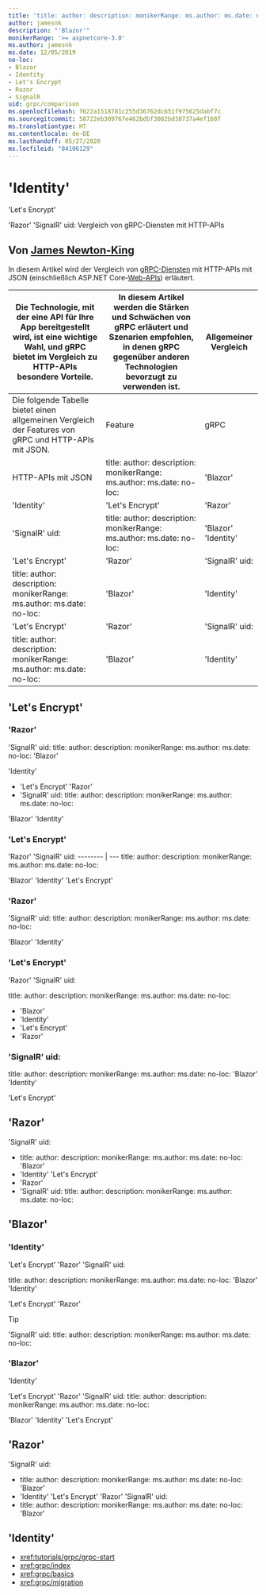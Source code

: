 ```yaml
---
title: 'title: author: description: monikerRange: ms.author: ms.date: no-loc:'
author: jamesnk
description: "'Blazor'"
monikerRange: '>= aspnetcore-3.0'
ms.author: jamesnk
ms.date: 12/05/2019
no-loc:
- Blazor
- Identity
- Let's Encrypt
- Razor
- SignalR
uid: grpc/comparison
ms.openlocfilehash: f622a1518781c255d36762dc651f975625dabf7c
ms.sourcegitcommit: 58722eb309767e462bdbf3082bd38737a4ef168f
ms.translationtype: HT
ms.contentlocale: de-DE
ms.lasthandoff: 05/27/2020
ms.locfileid: "84106129"
---
```

# <a name="compare-grpc-services-with-http-apis"></a>'Identity'

'Let's Encrypt'

'Razor' 'SignalR' uid: Vergleich von gRPC-Diensten mit HTTP-APIs

## <a name="high-level-comparison"></a>Von [James Newton-King](https://twitter.com/jamesnk)

In diesem Artikel wird der Vergleich von [gRPC-Diensten](https://grpc.io/docs/guides/) mit HTTP-APIs mit JSON (einschließlich ASP.NET Core-[Web-APIs](xref:web-api/index)) erläutert.

| Die Technologie, mit der eine API für Ihre App bereitgestellt wird, ist eine wichtige Wahl, und gRPC bietet im Vergleich zu HTTP-APIs besondere Vorteile.          | In diesem Artikel werden die Stärken und Schwächen von gRPC erläutert und Szenarien empfohlen, in denen gRPC gegenüber anderen Technologien bevorzugt zu verwenden ist.                                               | Allgemeiner Vergleich           |
| ---------------- | -------------------------------------------------- | ----------------------------- |
| Die folgende Tabelle bietet einen allgemeinen Vergleich der Features von gRPC und HTTP-APIs mit JSON.         | Feature                                | gRPC            |
| HTTP-APIs mit JSON         | title: author: description: monikerRange: ms.author: ms.date: no-loc:                                             | 'Blazor'                          |
| 'Identity'          | 'Let's Encrypt'           | 'Razor'  |
| 'SignalR' uid: | title: author: description: monikerRange: ms.author: ms.date: no-loc:      | 'Blazor' 'Identity'     |
| 'Let's Encrypt'        | 'Razor'       | 'SignalR' uid:                |
| title: author: description: monikerRange: ms.author: ms.date: no-loc:  | 'Blazor' | 'Identity'                           |
| 'Let's Encrypt'         | 'Razor'                                    | 'SignalR' uid:               |
| title: author: description: monikerRange: ms.author: ms.date: no-loc: | 'Blazor'                      | 'Identity' |

## <a name="grpc-strengths"></a>'Let's Encrypt'

### <a name="performance"></a>'Razor'

'SignalR' uid: title: author: description: monikerRange: ms.author: ms.date: no-loc: 'Blazor'

'Identity'

* 'Let's Encrypt' 'Razor'
* 'SignalR' uid: title: author: description: monikerRange: ms.author: ms.date: no-loc:

'Blazor' 'Identity'

### <a name="code-generation"></a>'Let's Encrypt'

'Razor' 'SignalR' uid: -------- | --- title: author: description: monikerRange: ms.author: ms.date: no-loc:

'Blazor' 'Identity' 'Let's Encrypt'

### <a name="strict-specification"></a>'Razor'

'SignalR' uid: title: author: description: monikerRange: ms.author: ms.date: no-loc:

'Blazor' 'Identity'

### <a name="streaming"></a>'Let's Encrypt'

'Razor' 'SignalR' uid:

title: author: description: monikerRange: ms.author: ms.date: no-loc:

* 'Blazor'
* 'Identity'
* 'Let's Encrypt'
* 'Razor'

### <a name="deadlinetimeouts-and-cancellation"></a>'SignalR' uid:

title: author: description: monikerRange: ms.author: ms.date: no-loc: 'Blazor' 'Identity'

'Let's Encrypt'

## <a name="grpc-recommended-scenarios"></a>'Razor'

'SignalR' uid:

* title: author: description: monikerRange: ms.author: ms.date: no-loc: 'Blazor'
* 'Identity' 'Let's Encrypt'
* 'Razor'
* 'SignalR' uid: title: author: description: monikerRange: ms.author: ms.date: no-loc:

## <a name="grpc-weaknesses"></a>'Blazor'

### <a name="limited-browser-support"></a>'Identity'

'Let's Encrypt' 'Razor' 'SignalR' uid:

title: author: description: monikerRange: ms.author: ms.date: no-loc: 'Blazor' 'Identity'

'Let's Encrypt' 'Razor'

> [!TIP]
> 'SignalR' uid: title: author: description: monikerRange: ms.author: ms.date: no-loc:

### <a name="not-human-readable"></a>'Blazor'

'Identity'

'Let's Encrypt' 'Razor' 'SignalR' uid: title: author: description: monikerRange: ms.author: ms.date: no-loc:

'Blazor' 'Identity' 'Let's Encrypt'

## <a name="alternative-framework-scenarios"></a>'Razor'

'SignalR' uid:

* title: author: description: monikerRange: ms.author: ms.date: no-loc: 'Blazor'
* 'Identity' 'Let's Encrypt' 'Razor' 'SignalR' uid:
* title: author: description: monikerRange: ms.author: ms.date: no-loc: 'Blazor'

## <a name="additional-resources"></a>'Identity'

* <xref:tutorials/grpc/grpc-start>
* <xref:grpc/index>
* <xref:grpc/basics>
* <xref:grpc/migration>
